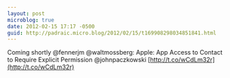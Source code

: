 ```yaml
---
layout: post
microblog: true
date: 2012-02-15 17:17 -0500
guid: http://padraic.micro.blog/2012/02/15/t169908298034851841.html
---
```

Coming shortly @fennerjm  @waltmossberg: Apple: App Access to Contact to Require Explicit Permission @johnpaczkowski [http://t.co/wCdLm32r](http://t.co/wCdLm32r)
